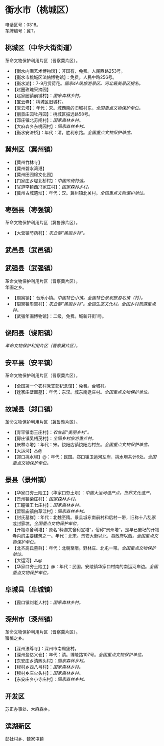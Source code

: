 # 衡水市（桃城区）  
电话区号：0318。  
车牌编号：冀T。  

## 桃城区（中华大街街道）  
革命文物保护利用片区（晋察冀片区）。  
* 【衡水内画艺术博物馆】：非国有，免费。人民西路253号。  
* 【衡水市桃城区法帖博物馆】：免费。人民中路256号。  
* 【衡水湖】：7-9月赏荷花。*国家4A级旅游景区。河北最美景区提名。*  
* 【赵圈玫瑰采摘园】  
* 【赵家圈镇前铺村】：*国家森林乡村。*  
* 【宝云寺】：桃城区旧城村。  
* 【宝云塔】：年代：宋。城西南的旧城村东。*全国重点文物保护单位。*  
* 【丽景庄园牡丹园】：桃城区振远路58号。  
* 【邓庄镇北苏闸村】：*国家森林乡村。*  
* 【大麻森乡东桃园村】：*国家森林乡村。*  
* 【衡水安济桥】：年代：清。胜利东路。*全国重点文物保护单位。*  

## 冀州区（冀州镇）  
* 【冀州竹林寺】  
* 【冀州碧水湾港】  
* 【冀州田园棉文化园】  
* 【门家庄乡堤北桥村】：*中国传统村落。*  
* 【官道李镇西冯家庄村】：*国家森林乡村。*  
* 【冀州古城遗址】：年代：汉。冀州镇北关村。*全国重点文物保护单位。*  

## 枣强县（枣强镇）  
革命文物保护利用片区（冀鲁豫片区）。  
* 【大营镇芍药村】：*农业部“美丽乡村”。*  

## 武邑县（武邑镇）  

## 武强县（武强镇）  
革命文物保护利用片区（晋察冀片区）。  
年画之乡。  
* 【周窝镇】：音乐小镇。*中国特色小镇。全国特色景观旅游名镇（村）。*  
* 【周窝镇周窝村】：*农业部“美丽乡村”。全国生态文化村。全国乡村旅游重点村。*  
* 【武强年画博物馆】：二级，免费。城新开街1号。  

## 饶阳县（饶阳镇）  
*革命文物保护利用片区（晋察冀片区）。*  

## 安平县（安平镇）  
革命文物保护利用片区（晋察冀片区）。  
* 【全国第一个农村党支部纪念馆】：免费。台城村。  
* 【逯家庄壁画墓】：年代：东汉。城东南逯庄村。*全国重点文物保护单位。*  
  
## 故城县（郑口镇）  
革命文物保护利用片区（冀鲁豫片区）。  
* 【青罕镇南王庄村】：*农业部“美丽乡村”。*  
* 【房庄镇吴梧茂村】：*全国乡村旅游重点村。*  
* 【庆林寺塔】：年代：宋。饶阳店镇饶阳店村东。*全国重点文物保护单位。*  
* 【大运河】△@  
* 【郑口挑水坝】@：年代：民国。郑口镇卫运河左岸，挑水坝共计6处。*全国重点文物保护单位。*  

## 景县（景州镇）  
* 【华家口夯土险工】（华家口夯土坝）：*中国大运河遗产点，世界文化遗产。*  
* 【景州镇柴庄村】：*国家森林乡村。*  
* 【王瞳镇王七庄村】：*国家森林乡村。*  
* 【留智庙镇白草洼村】：*国家森林乡村。*  
* 【封氏墓群】：年代：北魏至隋。景县城东南前村和后村一带，旧称十八乱冢或封家坟。*全国重点文物保护单位。*  
* 【开福寺舍利塔】：原名“释迦文舍利宝塔”，俗称“景州塔”，是早已废圮的开福寺内的主要建筑之一。年代：北宋。景安大街以北、县政府以西。*全国重点文物保护单位。*  
* 【北齐高氏墓群】：年代：北朝至隋。野林庄、北屯一带。*全国重点文物保护单位。*  
* 【大运河】△@  
* 【华家口夯土险工】@：年代：民国。安陵镇华家口村南的南运河岸边。*全国重点文物保护单位。*  

## 阜城县（阜城镇）  
* 【霞口镇刘老人村】：*国家森林乡村。*  

## 深州市（深州镇）  
革命文物保护利用片区（晋察冀片区）。  
蜜桃之乡。  
* 【深州法尊寺】：深州市南周堡村。  
* 【深州盈亿义仓】：年代：清。博陵路107号。*全国重点文物保护单位。*  
* 【东安庄乡清辉头村】：*国家森林乡村。*  
* 【穆村乡西八弓村】：*国家森林乡村。*  
* 【穆村乡庄火头村】：*国家森林乡村。*  
* 【东安庄乡小寺庄村】：*国家森林乡村。*  

## 开发区  
苏正办事处、大麻森乡。  

## 滨湖新区   
彭社村乡、魏家屯镇  